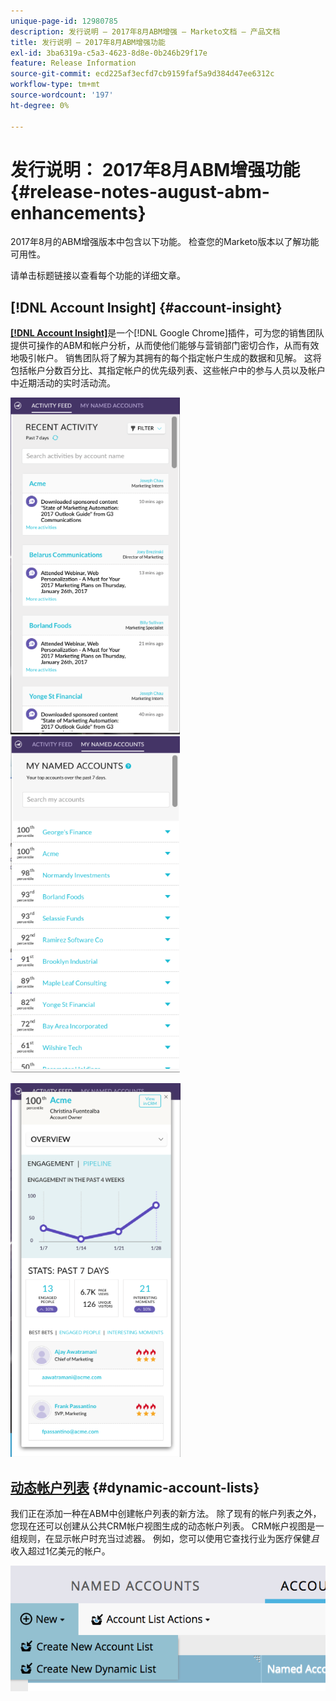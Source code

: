 ```yaml
---
unique-page-id: 12980785
description: 发行说明 — 2017年8月ABM增强 — Marketo文档 — 产品文档
title: 发行说明 — 2017年8月ABM增强功能
exl-id: 3ba6319a-c5a3-4623-8d8e-0b246b29f17e
feature: Release Information
source-git-commit: ecd225af3ecfd7cb9159faf5a9d384d47ee6312c
workflow-type: tm+mt
source-wordcount: '197'
ht-degree: 0%

---
```


# 发行说明： 2017年8月ABM增强功能 {#release-notes-august-abm-enhancements}

2017年8月的ABM增强版本中包含以下功能。 检查您的Marketo版本以了解功能可用性。

请单击标题链接以查看每个功能的详细文章。

## [!DNL Account Insight] {#account-insight}

**[[!DNL Account Insight]](/help/marketo/product-docs/target-account-management/setup-tam/account-insight-plug-in-overview.md)**&#x200B;是一个[!DNL Google Chrome]插件，可为您的销售团队提供可操作的ABM和帐户分析，从而使他们能够与营销部门密切合作，从而有效地吸引帐户。 销售团队将了解为其拥有的每个指定帐户生成的数据和见解。 这将包括帐户分数百分比、其指定帐户的优先级列表、这些帐户中的参与人员以及帐户中近期活动的实时活动流。

![](assets/image001.png) ![](assets/image002.png)

![](assets/image003.png)

## [动态帐户列表](/help/marketo/product-docs/target-account-management/target/account-lists.md) {#dynamic-account-lists}

我们正在添加一种在ABM中创建帐户列表的新方法。 除了现有的帐户列表之外，您现在还可以创建从公共CRM帐户视图生成的动态帐户列表。 CRM帐户视图是一组规则，在显示帐户时充当过滤器。 例如，您可以使用它查找行业为医疗保健&#x200B;_且_&#x200B;收入超过1亿美元的帐户。

![](assets/dynamic-account-list-menu-5b14-5d-copy.png)
